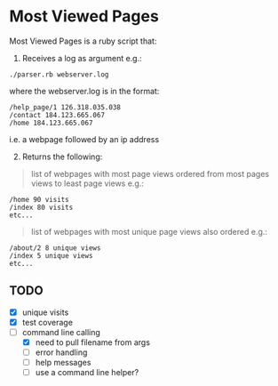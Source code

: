 Most Viewed Pages
=================

Most Viewed Pages is a ruby script that:

1) Receives a log as argument e.g.: 

```
./parser.rb webserver.log
```

where the webserver.log is in the format:

```
/help_page/1 126.318.035.038
/contact 184.123.665.067
/home 184.123.665.067
```

i.e. a webpage followed by an ip address

2)  Returns the following:

> list of webpages with most page views ordered from most pages views to least page views e.g.:
```
/home 90 visits 
/index 80 visits 
etc... 
```

> list of webpages with most unique page views also ordered e.g.:
```
/about/2 8 unique views 
/index 5 unique views 
etc...
```

## TODO

* [x] unique visits
* [x] test coverage
* [ ] command line calling
  - [x] need to pull filename from args
  - [ ] error handling
  - [ ] help messages
  - [ ] use a command line helper? 
